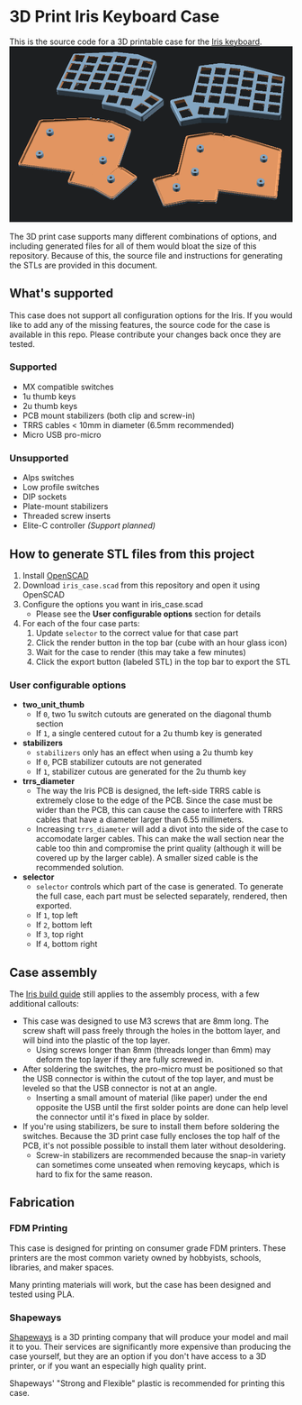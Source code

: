 3D Print Iris Keyboard Case 
===========================

This is the source code for a 3D printable case for the [Iris keyboard](https://keeb.io/products/iris-keyboard-split-ergonomic-keyboard).
![Alt text](/3d-print-case/readme-images/case-exploded.png?raw=true "Iris case (exploded)")

The 3D print case supports many different combinations of options, and including generated files for all of them would bloat the size of this repository. Because of this, the source file and instructions for generating the STLs are provided in this document.

What's supported
----------------
This case does not support all configuration options for the Iris. If you would like to add any of the missing features, the source code for the case is available in this repo. Please contribute your changes back once they are tested.

### Supported
- MX compatible switches
- 1u thumb keys 
- 2u thumb keys
- PCB mount stabilizers (both clip and screw-in)
- TRRS cables < 10mm in diameter (6.5mm recommended)
- Micro USB pro-micro

### Unsupported
- Alps switches
- Low profile switches
- DIP sockets
- Plate-mount stabilizers
- Threaded screw inserts
- Elite-C controller *(Support planned)*

How to generate STL files from this project
-------------------------------------------
1. Install [OpenSCAD](http://www.openscad.org/)
2. Download `iris_case.scad` from this repository and open it using OpenSCAD
3. Configure the options you want in iris_case.scad
    - Please see the **User configurable options** section for details
4. For each of the four case parts:
    1. Update `selector` to the correct value for that case part
    2. Click the render button in the top bar (cube with an hour glass icon)
    3. Wait for the case to render (this may take a few minutes)
    4. Click the export button (labeled STL) in the top bar to export the STL

### User configurable options
- **two_unit_thumb**
    - If `0`, two 1u switch cutouts are generated on the diagonal thumb section
    - If `1`, a single centered cutout for a 2u thumb key is generated
- **stabilizers**
    - `stabilizers` only has an effect when using a 2u thumb key
    - If `0`, PCB stabilizer cutouts are not generated
    - If `1`, stabilizer cutous are generated for the 2u thumb key
- **trrs_diameter**
    - The way the Iris PCB is designed, the left-side TRRS cable is extremely 
close to the edge of the PCB. Since the case must be wider than the PCB, 
this can cause the case to interfere with TRRS cables that have a diameter 
larger than 6.55 millimeters. 
    - Increasing `trrs_diameter` will add a divot into the side of the case 
to accomodate larger cables. This can make the wall section near the cable too thin and compromise 
the print quality (although it will be covered up by the larger cable). A 
smaller sized cable is the recommended solution.
- **selector**
    - `selector` controls which part of the case is generated. To generate the full case, each part must be selected separately, rendered, then exported.
    - If `1`, top left
    - If `2`, bottom left
    - If `3`, top right
    - If `4`, bottom right

Case assembly
-------------
The [Iris build guide](https://docs.keeb.io/iris-build-guide/) still applies to the assembly process, with a few additional callouts:
- This case was designed to use M3 screws that are 8mm long. The screw shaft will pass freely through the holes in the bottom layer, and will bind into the plastic of the top layer. 
    - Using screws longer than 8mm (threads longer than 6mm) may deform the top layer if they are fully screwed in.
- After soldering the switches, the pro-micro must be positioned so that the USB connector is within the cutout of the top layer, and must be leveled so that the USB connector is not at an angle.
    - Inserting a small amount of material (like paper) under the end opposite the USB until the first solder points are done can help level the connector until it's fixed in place by solder.
- If you're using stabilizers, be sure to install them before soldering the switches. Because the 3D print case fully encloses the top half of the PCB, it's not possible possible to install them later without desoldering.
    - Screw-in stabilizers are recommended because the snap-in variety can sometimes come unseated when removing keycaps, which is hard to fix for the same reason.

Fabrication
-----------

### FDM Printing
This case is designed for printing on consumer grade FDM printers. These printers are the most common variety owned by hobbyists, schools, libraries, and maker spaces.

Many printing materials will work, but the case has been designed and tested using PLA.

### Shapeways
[Shapeways](https://www.shapeways.com) is a 3D printing company that will produce your model and mail it to you. Their services are significantly more expensive than producing the case yourself, but they are an option if you don't have access to a 3D printer, or if you want an especially high quality print.


Shapeways' "Strong and Flexible" plastic is recommended for printing this case.
